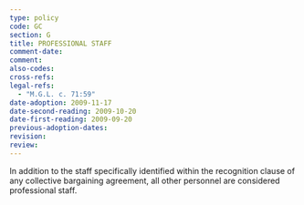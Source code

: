 ```yaml
---
type: policy
code: GC
section: G
title: PROFESSIONAL STAFF
comment-date:
comment:
also-codes:
cross-refs:
legal-refs:
  - "M.G.L. c. 71:59"
date-adoption: 2009-11-17
date-second-reading: 2009-10-20
date-first-reading: 2009-09-20
previous-adoption-dates: 
revision: 
review: 
---
```


In addition to the staff specifically identified within the recognition clause of any collective bargaining agreement, all other personnel are considered professional staff.
